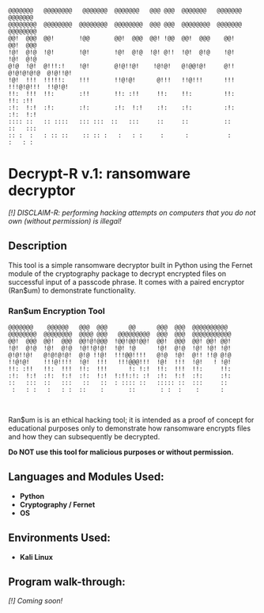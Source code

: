                                                                                   
    @@@@@@@   @@@@@@@@   @@@@@@@  @@@@@@@   @@@ @@@  @@@@@@@   @@@@@@@             @@@@@@@   
    @@@@@@@@  @@@@@@@@  @@@@@@@@  @@@@@@@@  @@@ @@@  @@@@@@@@  @@@@@@@             @@@@@@@@  
    @@!  @@@  @@!       !@@       @@!  @@@  @@! !@@  @@!  @@@    @@!               @@!  @@@  
    !@!  @!@  !@!       !@!       !@!  @!@  !@! @!!  !@!  @!@    !@!               !@!  @!@  
    @!@  !@!  @!!!:!    !@!       @!@!!@!    !@!@!   @!@@!@!     @!!    @!@!@!@!@  @!@!!@!   
    !@!  !!!  !!!!!:    !!!       !!@!@!      @!!!   !!@!!!      !!!    !!!@!@!!!  !!@!@!    
    !!:  !!!  !!:       :!!       !!: :!!     !!:    !!:         !!:               !!: :!!   
    :!:  !:!  :!:       :!:       :!:  !:!    :!:    :!:         :!:               :!:  !:!  
    :::: ::   :: ::::   ::: :::  ::   :::     ::     ::          ::               ::   :::  
    :: :  :   : :: ::    :: :: :   :   : :     :      :           :                 :   : :  
                                                                                         

<h1>Decrypt-R v.1: ransomware decryptor</h1>
  
<i>[!] DISCLAIM-R: performing hacking attempts on computers that you do not own (without permission) is illegal!</i>

<h2>Description</h2>
<p>This tool is a simple ransomware decryptor built in Python using the Fernet module of the cryptography package to decrypt encrypted files on successful input of a passcode phrase. It comes with a paired encryptor (Ran$um) to demonstrate functionality.</p> 

<h3>Ran$um Encryption Tool</h3>
                                                                 
    @@@@@@@    @@@@@@   @@@  @@@      @@      @@@  @@@  @@@@@@@@@@   
    @@@@@@@@  @@@@@@@@  @@@@ @@@   @@@@@@@@@  @@@  @@@  @@@@@@@@@@@  
    @@!  @@@  @@!  @@@  @@!@!@@@  !@@!@@!@@!  @@!  @@@  @@! @@! @@!  
    !@!  @!@  !@!  @!@  !@!!@!@!  !@! !@      !@!  @!@  !@! !@! !@!  
    @!@!!@!   @!@!@!@!  @!@ !!@!  !!!@@!!!!   @!@  !@!  @!! !!@ @!@  
    !!@!@!    !!!@!!!!  !@!  !!!   !!!@@@!!!  !@!  !!!  !@!   ! !@!  
    !!: :!!   !!:  !!!  !!:  !!!      !: !:!  !!:  !!!  !!:     !!:  
    :!:  !:!  :!:  !:!  :!:  !:!  !:!!:!: :!  :!:  !:!  :!:     :!:  
    ::   :::  ::   :::   ::   ::  : :::: ::   ::::: ::  :::     ::   
     :   : :   :   : :  ::    :       ::       : :  :    :      :    
                                                                 
<br>
<p>Ran$um is is an ethical hacking tool; it is intended as a proof of concept for educational purposes only to demonstrate how ransomware encrypts files and how they can subsequently be decrypted.</p>
<b>Do NOT use this tool for malicious purposes or without permission.</b>

<h2>Languages and Modules Used:</h2>

- <b>Python</b> 
- <b>Cryptography / Fernet</b>
- <b>OS</b>

<h2>Environments Used: </h2>

- <b>Kali Linux</b>


<h2>Program walk-through:</h2>
<i> [!] Coming soon! </i>

